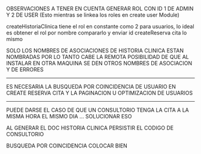 OBSERVACIONES A TENER EN CUENTA 
GENERAR ROL CON ID 1 DE ADMIN Y 2 DE USER (Esto mientras se linkea los roles en create user Module)

createHistoriaClinica tiene el rol en constante como 2 para usuarios, lo ideal es obtener el rol por nombre compararlo y enviar id
createReserva cita lo mismo

SOLO LOS NOMBRES DE ASOCIACIONES DE HISTORIA CLINICA ESTAN NOMBRADAS POR LO TANTO CABE LA REMOTA POSIBILIDAD DE QUE AL INSTALAR EN OTRA MAQUINA SE DEN OTROS NOMBRES DE ASOCIACION Y DE ERRORES

---------------------------------------
ES NECESARIA LA BUSQUEDA POR COINCIDENCIA DE USUARIO EN CREATE RESERVA CITA Y LA PAGINACION U OPTIMIZACION DE USUARIOS 

------------------------------------
PUEDE DARSE EL CASO DE QUE UN CONSULTORIO TENGA LA CITA A LA MISMA HORA EL MISMO DIA ... SOLUCIONAR ESO 

AL GENERAR EL DOC HISTORIA CLINICA PERSISTIR EL CODIGO DE CONSULTORIO


BUSQUEDA POR COINCIDENCIA COLOCAR BIEN 

